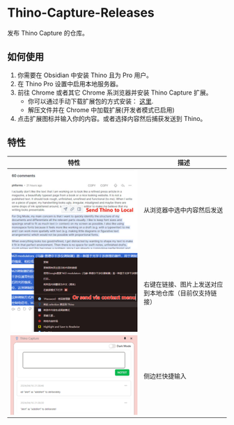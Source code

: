 # Thino-Capture-Releases

发布 Thino Capture 的仓库。

## 如何使用

1. 你需要在 Obsidian 中安装 Thino 且为 Pro 用户。
2. 在 Thino Pro 设置中启用本地服务器。
3. 前往 Chrome 或者其它 Chrome 系浏览器并安装 Thino Capture 扩展。
    - 你可以通过手动下载扩展包的方式安装： [这里](https://github.com/Quorafind/Thino-Capture-Releases/releases/latest/thino-capture.zip).
    - 解压文件并在 Chrome 中加载扩展(开发者模式已启用)
4. 点击扩展图标并输入你的内容。或者选择内容然后捕获发送到 Thino。

## 特性

| 特性                                                                                                            | 描述                          |
|---------------------------------------------------------------------------------------------------------------|-----------------------------|
| ![Capture](https://raw.githubusercontent.com/Quorafind/Thino-Capture-Releases/main/media/select-and-send.png) | 从浏览器中选中内容然后发送               |
| ![Capture](https://raw.githubusercontent.com/Quorafind/Thino-Capture-Releases/main/media/context-menu.png)    | 右键在链接、图片上发送对应到本地仓库（目前仅支持链接） |
| ![Capture](https://raw.githubusercontent.com/Quorafind/Thino-Capture-Releases/main/media/sidebar-panel.png)   | 侧边栏快捷输入                     |




